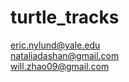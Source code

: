 turtle_tracks
=============

eric.nylund@yale.edu  
nataliadashan@gmail.com  
will.zhao09@gmail.com
